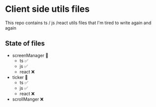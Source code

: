 # Client side utils files

This repo contains ts / js /react utils files that I'm tired to write again and again

## State of files

- screenManager 🚧
    - ts ✅
    - js ✅
    - react ❌
- ticker 🚧
    - ts ✅
    - js ✅
    - react ❌
- scrollManger ❌
